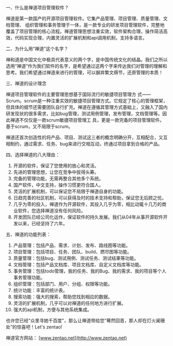 一、什么是禅道项目管理软件？

禅道是第一款国产的开源项目管理软件。它集产品管理、项目管理、质量管理、文档管理、 组织管理和事务管理于一体，是一款专业的研发项目管理软件，完整地覆盖了项目管理的核心流程。禅道管理思想注重实效，软件架构合理，操作简洁高效，代码实现合理，内置灵活的扩展机制和api调用机制，支持多语言。

二、为什么用“禅道”这个名字？

禅和道是中国文化中极具代表意义的两个字，是中国传统文化的结晶。我们之所以选用“禅道”作为我们软件的名字，是希望通过这两个字来传达我们对管理的理解和思考。我们希望通过禅道来进行的管理，可以摒弃繁文缛节，还原管理的本质！

三、禅道的设计理念

禅道项目管理软件的主要管理思想基于国际流行的敏捷项目管理方 式——Scrum。scrum是一种注重实效的敏捷项目管理方式。它规定了核心的管理框架，但具体的细节还需要团队自行扩充。禅道在遵循其管理方式基础上，又融入了国内研发现状的很多需求，比如bug管理，测试用例管理，发布管理，文档管理等。因此禅道不仅仅是一款scrum敏捷项目管理工 具，更是一款完备的项目管理软件。基于scrum，又不局限于scrum。

禅道还首次创造性的将产品、项目、测试这三者的概念明确分开，互相配合，又互相制约，通过需求、任务、bug来进行交相互动，终通过项目拿到合格的产品。 

四、选择禅道的八大理由：
1. 开源的软件，保证了您使用的放心和灵活。
2. 先进的管理思想，让您在竞争中拔得头筹。
3. 完备的管理功能，无需再整合其他多个系统。
4. 国产软件，中文支持，操作习惯更符合国人。
5. 灵活的扩展机制，可以保证您不局限于禅道自身的功能。
6. 日趋完善的社区机制，可以获得及时的技术支持和帮助，保证您无后顾之忧。
7. 几乎为零的投入，禅道作为开源软件，其投入几乎为零，相比动辄十几万的商业软件，您选择禅道没有任何风险。
8.  开发团队已经公司化运作，保证软件的持久发展。我们从04年从事开源软件开发以来，已经坚持了六年。

五、禅道的功能列表：

1. 产品管理：包括产品、需求、计划、发布、路线图等功能。
2. 项目管理：包括项目、任务、团队、build、燃尽图等功能。
3. 质量管理：包括bug、测试用例、测试任务、测试结果等功能。
4. 文档管理：包括产品文档库、项目文档库、自定义文档库等功能。
5. 事务管理：包括todo管理，我的任务、我的Bug、我的需求、我的项目等个人事务管理功能。
6.  组织管理：包括部门、用户、分组、权限等功能。
7.  统计功能：丰富的统计表。
8.  搜索功能：强大的搜索，帮助您找到相应的数据。
9.  灵活的扩展机制，几乎可以对禅道的任何地方进行扩展。
10. 强大的api机制，方便与其他系统集成。
 

也许您已经"众里寻她千百度"，那么让禅道带给您“蓦然回首，那人却在灯火阑珊处”的惊喜吧！Let's zentao!

禅道官方网站： [www.zentao.net](http://www.zentao.net)
